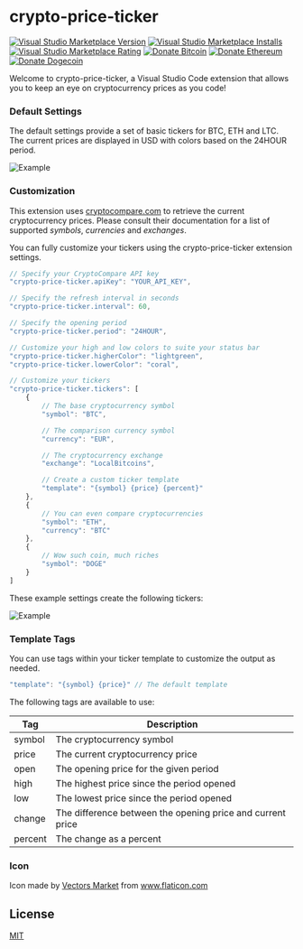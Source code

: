# crypto-price-ticker

[marketplace]: https://marketplace.visualstudio.com/items?itemName=calvert.crypto-price-ticker

[![Visual Studio Marketplace Version](https://img.shields.io/visual-studio-marketplace/v/calvert.crypto-price-ticker)][marketplace]
[![Visual Studio Marketplace Installs](https://img.shields.io/visual-studio-marketplace/i/calvert.crypto-price-ticker)][marketplace]
[![Visual Studio Marketplace Rating](https://img.shields.io/visual-studio-marketplace/r/calvert.crypto-price-ticker)][marketplace]
[![Donate Bitcoin](https://img.shields.io/badge/donate-bitcoin-orange)](https://www.blockchain.com/btc/address/36gjpzeQtePfhU41VkM39XLUywpXVmtoKW)
[![Donate Ethereum](https://img.shields.io/badge/donate-ethereum-lightgrey)](https://etherscan.io/address/0x3f2e6Ae4B4aFa94a51244Ad8997C0962D84Cb627)
[![Donate Dogecoin](https://img.shields.io/badge/donate-dogecoin-yellowgreen)](https://dogechain.info/address/DBF7o5sTw2CVJ6usnVtwSdGhc5Eyy7Gdj1)

Welcome to crypto-price-ticker, a Visual Studio Code extension that allows you to keep an eye on cryptocurrency prices as you code!

### Default Settings

The default settings provide a set of basic tickers for BTC, ETH and LTC. The current prices are displayed in USD with colors based on the 24HOUR period.

![Example](https://github.com/robertcalvert/vscode-crypto-price-ticker/raw/master/images/default.png)

### Customization

This extension uses [cryptocompare.com](https://min-api.cryptocompare.com/documentation) to retrieve the current cryptocurrency prices. Please consult their documentation for a list of supported _symbols_, _currencies_ and _exchanges_.

You can fully customize your tickers using the crypto-price-ticker extension settings.

```javascript
// Specify your CryptoCompare API key
"crypto-price-ticker.apiKey": "YOUR_API_KEY",

// Specify the refresh interval in seconds
"crypto-price-ticker.interval": 60,

// Specify the opening period
"crypto-price-ticker.period": "24HOUR",

// Customize your high and low colors to suite your status bar
"crypto-price-ticker.higherColor": "lightgreen",
"crypto-price-ticker.lowerColor": "coral",

// Customize your tickers
"crypto-price-ticker.tickers": [
    {
        // The base cryptocurrency symbol
        "symbol": "BTC",

        // The comparison currency symbol
        "currency": "EUR",

        // The cryptocurrency exchange
        "exchange": "LocalBitcoins",

        // Create a custom ticker template
        "template": "{symbol} {price} {percent}"
    },
    {
        // You can even compare cryptocurrencies
        "symbol": "ETH",
        "currency": "BTC"
    },
    {
        // Wow such coin, much riches
        "symbol": "DOGE"
    }
]
```

These example settings create the following tickers:

![Example](https://github.com/robertcalvert/vscode-crypto-price-ticker/raw/master/images/custom.png)

### Template Tags

You can use tags within your ticker template to customize the output as needed.

```javascript
"template": "{symbol} {price}" // The default template
```

The following tags are available to use:

| Tag     | Description                                                |
| ------- | ---------------------------------------------------------- |
| symbol  | The cryptocurrency symbol                                  |
| price   | The current cryptocurrency price                           |
| open    | The opening price for the given period                     |
| high    | The highest price since the period opened                  |
| low     | The lowest price since the period opened                   |
| change  | The difference between the opening price and current price |
| percent | The change as a percent                                    |

### Icon

Icon made by [Vectors Market](https://www.flaticon.com/authors/vectors-market) from www.flaticon.com

## License

[MIT](LICENSE.md)
